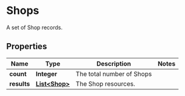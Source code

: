 

# Shops

A set of Shop records.

## Properties

Name | Type | Description | Notes
------------ | ------------- | ------------- | -------------
**count** | **Integer** | The total number of Shops | 
**results** | [**List&lt;Shop&gt;**](Shop.md) | The Shop resources. | 



